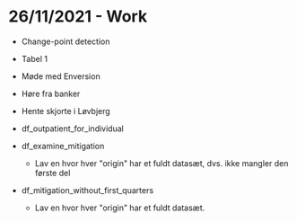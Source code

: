 # 26/11/2021 - Work
- Change-point detection

- Tabel 1

- Møde med Enversion

- Høre fra banker

- Hente skjorte i Løvbjerg

- df_outpatient_for_individual

- df_examine_mitigation
	- Lav en hvor hver "origin" har et fuldt datasæt, dvs. ikke mangler den første del
- df_mitigation_without_first_quarters
	- Lav en hvor hver "origin" har et fuldt datasæt.

<!-- {BearID:28A023BB-F32B-4C7F-BF48-53C20387182B-69149-00000286E5816568} -->
